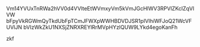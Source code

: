 Vm14YVUxTnRWa2hVV0d4VVlteEtWVmxyVm5kVmJGcHlWV3RPVlZKclZqVlVW
bFpyVkRGWmQyTkdUbFpTCmJFWXpWWHBDVDJSR1pIVlhiWFJoQ21WcVFUVlJN
bVIzWkZkU1NXSjZNRXREYlRrMVpHYzlQUW9LYkd4egoKanFh

zkf